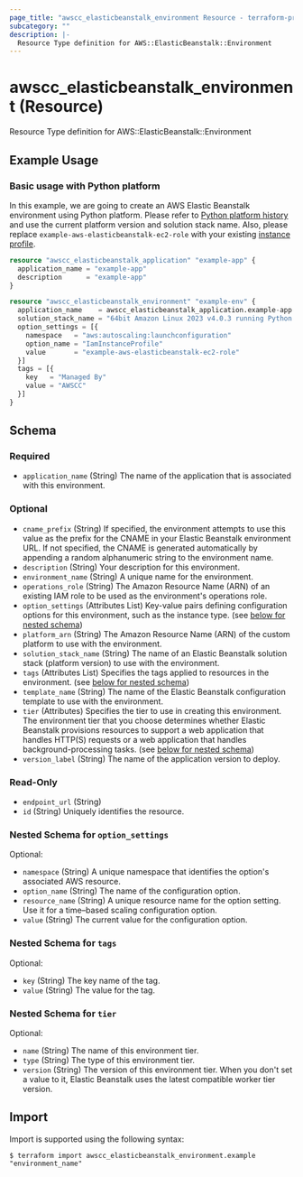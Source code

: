 ```yaml
---
page_title: "awscc_elasticbeanstalk_environment Resource - terraform-provider-awscc"
subcategory: ""
description: |-
  Resource Type definition for AWS::ElasticBeanstalk::Environment
---
```


# awscc_elasticbeanstalk_environment (Resource)

Resource Type definition for AWS::ElasticBeanstalk::Environment

## Example Usage

### Basic usage with Python platform
In this example, we are going to create an AWS Elastic Beanstalk environment using Python platform. Please refer to [Python platform history](https://docs.aws.amazon.com/elasticbeanstalk/latest/platforms/platform-history-python.html) and use the current platform version and solution stack name. Also, please replace `example-aws-elasticbeanstalk-ec2-role` with your existing [instance profile](https://docs.aws.amazon.com/elasticbeanstalk/latest/dg/iam-instanceprofile.html).
```terraform
resource "awscc_elasticbeanstalk_application" "example-app" {
  application_name = "example-app"
  description      = "example-app"
}

resource "awscc_elasticbeanstalk_environment" "example-env" {
  application_name    = awscc_elasticbeanstalk_application.example-app.application_name
  solution_stack_name = "64bit Amazon Linux 2023 v4.0.3 running Python 3.11"
  option_settings = [{
    namespace   = "aws:autoscaling:launchconfiguration"
    option_name = "IamInstanceProfile"
    value       = "example-aws-elasticbeanstalk-ec2-role"
  }]
  tags = [{
    key   = "Managed By"
    value = "AWSCC"
  }]
}
```


<!-- schema generated by tfplugindocs -->
## Schema

### Required

- `application_name` (String) The name of the application that is associated with this environment.

### Optional

- `cname_prefix` (String) If specified, the environment attempts to use this value as the prefix for the CNAME in your Elastic Beanstalk environment URL. If not specified, the CNAME is generated automatically by appending a random alphanumeric string to the environment name.
- `description` (String) Your description for this environment.
- `environment_name` (String) A unique name for the environment.
- `operations_role` (String) The Amazon Resource Name (ARN) of an existing IAM role to be used as the environment's operations role.
- `option_settings` (Attributes List) Key-value pairs defining configuration options for this environment, such as the instance type. (see [below for nested schema](#nestedatt--option_settings))
- `platform_arn` (String) The Amazon Resource Name (ARN) of the custom platform to use with the environment.
- `solution_stack_name` (String) The name of an Elastic Beanstalk solution stack (platform version) to use with the environment.
- `tags` (Attributes List) Specifies the tags applied to resources in the environment. (see [below for nested schema](#nestedatt--tags))
- `template_name` (String) The name of the Elastic Beanstalk configuration template to use with the environment.
- `tier` (Attributes) Specifies the tier to use in creating this environment. The environment tier that you choose determines whether Elastic Beanstalk provisions resources to support a web application that handles HTTP(S) requests or a web application that handles background-processing tasks. (see [below for nested schema](#nestedatt--tier))
- `version_label` (String) The name of the application version to deploy.

### Read-Only

- `endpoint_url` (String)
- `id` (String) Uniquely identifies the resource.

<a id="nestedatt--option_settings"></a>
### Nested Schema for `option_settings`

Optional:

- `namespace` (String) A unique namespace that identifies the option's associated AWS resource.
- `option_name` (String) The name of the configuration option.
- `resource_name` (String) A unique resource name for the option setting. Use it for a time–based scaling configuration option.
- `value` (String) The current value for the configuration option.


<a id="nestedatt--tags"></a>
### Nested Schema for `tags`

Optional:

- `key` (String) The key name of the tag.
- `value` (String) The value for the tag.


<a id="nestedatt--tier"></a>
### Nested Schema for `tier`

Optional:

- `name` (String) The name of this environment tier.
- `type` (String) The type of this environment tier.
- `version` (String) The version of this environment tier. When you don't set a value to it, Elastic Beanstalk uses the latest compatible worker tier version.

## Import

Import is supported using the following syntax:

```shell
$ terraform import awscc_elasticbeanstalk_environment.example "environment_name"
```